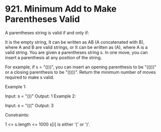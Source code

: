# 921. Minimum Add to Make Parentheses Valid

A parentheses string is valid if and only if:

It is the empty string,
It can be written as AB (A concatenated with B), where A and B are valid strings, or
It can be written as (A), where A is a valid string.
You are given a parentheses string s. In one move, you can insert a parenthesis at any position of the string.

For example, if s = "()))", you can insert an opening parenthesis to be "(()))" or a closing parenthesis to be "())))".
Return the minimum number of moves required to make s valid.

Example 1:

Input: s = "())"
Output: 1
Example 2:

Input: s = "((("
Output: 3

Constraints:

1 <= s.length <= 1000
s[i] is either '(' or ')'.
